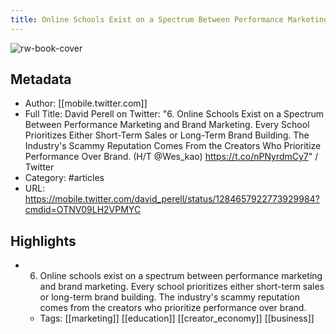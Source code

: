 ```yaml
---
title: Online Schools Exist on a Spectrum Between Performance Marketing and Brand Marketing
---
```

![rw-book-cover](https://readwise-assets.s3.amazonaws.com/static/images/article3.5c705a01b476.png)

## Metadata
- Author: [[mobile.twitter.com]]
- Full Title: David Perell on Twitter: "6. Online Schools Exist on a Spectrum Between Performance Marketing and Brand Marketing. Every School Prioritizes Either Short-Term Sales or Long-Term Brand Building. The Industry's Scammy Reputation Comes From the Creators Who Prioritize Performance Over Brand. (H/T @Wes_kao) https://t.co/nPNyrdmCy7" / Twitter
- Category: #articles
- URL: https://mobile.twitter.com/david_perell/status/1284657922773929984?cmdid=OTNV09LH2VPMYC

## Highlights
- 6. Online schools exist on a spectrum between performance marketing and brand marketing.
  Every school prioritizes either short-term sales or long-term brand building. The industry's scammy reputation comes from the creators who prioritize performance over brand.
    - Tags: [[marketing]] [[education]] [[creator_economy]] [[business]] 
